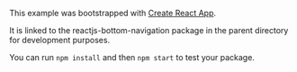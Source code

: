 This example was bootstrapped with [Create React App](https://github.com/facebook/create-react-app).

It is linked to the reactjs-bottom-navigation package in the parent directory for development purposes.

You can run `npm install` and then `npm start` to test your package.
